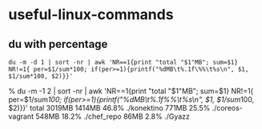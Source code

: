 # useful-linux-commands

## du with percentage
```
du -m -d 1 | sort -nr | awk 'NR==1{print "total "$1"MB"; sum=$1} NR!=1{ per=$1/sum*100; if(per>=1){printf("%dMB\t%.1f\%%\t%s\n", $1, $1/sum*100, $2)}}'
```
  
% du -m -1 2 | sort -nr | awk 'NR==1{print "total "$1"MB"; sum=$1} NR!=1{ per=$1/sum*100; if(per>=1){printf("%dMB\t%.1f\%%\t%s\n", $1, $1/sum*100, $2)}}'
total 3019MB
1414MB	46.8%	./konektino
771MB	25.5%	./coreos-vagrant
548MB	18.2%	./chef_repo
86MB	2.8%	./Gyazz
